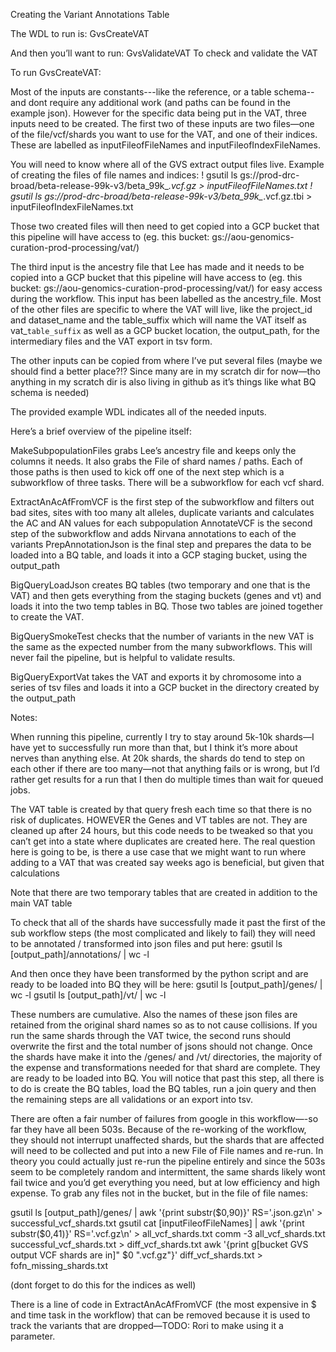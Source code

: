 Creating the Variant Annotations Table

The WDL to run is:
GvsCreateVAT

And then you’ll want to run:
GvsValidateVAT
To check and validate the VAT

To run GvsCreateVAT:

Most of the inputs are constants---like the reference, or a table schema--and dont require any additional work (and paths can be found in the example json). However for the specific data being put in the VAT, three inputs need to be created.
The first two of these inputs are two files—one of the file/vcf/shards you want to use for the VAT, and one of their indices. These are labelled as inputFileofFileNames and inputFileofIndexFileNames.

You will need to know where all of the GVS extract output files live.
Example of creating the files of file names and indices:
! gsutil ls gs://prod-drc-broad/beta-release-99k-v3/beta_99k_*.vcf.gz > inputFileofFileNames.txt
! gsutil ls gs://prod-drc-broad/beta-release-99k-v3/beta_99k_*.vcf.gz.tbi > inputFileofIndexFileNames.txt

Those two created files will then need to get copied into a GCP bucket that this pipeline will have access to (eg. this bucket: gs://aou-genomics-curation-prod-processing/vat/)

The third input is the ancestry file that Lee has made and it needs to be copied into a GCP bucket that this pipeline will have access to (eg. this bucket: gs://aou-genomics-curation-prod-processing/vat/) for easy access during the workflow. This input has been labelled as the ancestry_file.
Most of the other files are specific to where the VAT will live, like the project_id and dataset_name and the table_suffix which will name the VAT itself as vat_`table_suffix` as well as a GCP bucket location, the output_path, for the intermediary files and the VAT export in tsv form.

The other inputs can be copied from where I’ve put several files (maybe we should find a better place?!? Since many are in my scratch dir for now—tho anything in my scratch dir is also living in github as it’s things like what BQ schema is needed)

The provided example WDL indicates all of the needed inputs.







Here’s a brief overview of the pipeline itself:

MakeSubpopulationFiles grabs Lee’s ancestry file and keeps only the columns it needs. It also grabs the File of shard names / paths. Each of those paths is then used to kick off one of the next step which is a subworkflow of three tasks. There will be a subworkflow for each vcf shard.

  ExtractAnAcAfFromVCF is the first step of the subworkflow and filters out bad sites, sites with too many alt alleles, duplicate variants and calculates the AC and AN values for each subpopulation
  AnnotateVCF is the second step of the subworkflow and adds Nirvana annotations to each of the variants
  PrepAnnotationJson is the final step and prepares the data to be loaded into a BQ table, and loads it into a GCP staging bucket, using the output_path

BigQueryLoadJson creates BQ tables (two temporary and one that is the VAT) and then gets everything from the staging buckets (genes and vt) and loads it into the two temp tables in BQ. Those two tables are joined together to create the VAT.

BigQuerySmokeTest checks that the number of variants in the new VAT is the same as the expected number from the many subworkflows. This will never fail the pipeline, but is helpful to validate results.

BigQueryExportVat takes the VAT and exports it by chromosome into a series of tsv files and loads it into a GCP bucket in the directory created by the output_path






Notes:

When running this pipeline, currently I try to stay around 5k-10k shards—I have yet to successfully run more than that, but I think it’s more about nerves than anything else. At 20k shards, the shards do tend to step on each other if there are too many—not that anything fails or is wrong, but I’d rather get results for a run that I then do multiple times than wait for queued jobs.


The VAT table is created by that query fresh each time so that there is no risk of duplicates.
HOWEVER the Genes and VT tables are not. They are cleaned up after 24 hours, but this code needs to be tweaked so that you can’t get into a state where duplicates are created here. The real question here is going to be, is there a use case that we might want to run where adding to a VAT that was created say weeks ago is beneficial, but given that calculations

Note that there are two temporary tables that are created in addition to the main VAT table





To check that all of the shards have successfully made it past the first of the sub workflow steps (the most complicated and likely to fail) they will need to be annotated / transformed into json files and put here:
gsutil ls  [output_path]/annotations/  | wc -l

And then once they have been transformed by the python script and are ready to be loaded into BQ they will be here:
gsutil ls  [output_path]/genes/  | wc -l
gsutil ls  [output_path]/vt/  | wc -l

These numbers are cumulative. Also the names of these json files are retained from the original shard names so as to not cause collisions. If you run the same shards through the VAT twice, the second runs should overwrite the first and the total number of jsons should not change.
Once the shards have make it into the /genes/ and /vt/ directories, the majority of the expense and transformations needed for that shard are complete.
They are ready to be loaded into BQ. You will notice that past this step, all there is to do is create the BQ tables, load the BQ tables, run a join query and then the remaining steps are all validations or an export into tsv.


There are often a fair number of failures from google in this workflow—-so far they have all been 503s. Because of the re-working of the workflow, they should not interrupt unaffected shards, but the shards that are affected will need to be collected and put into a new File of File names and re-run.
In theory you could actually just re-run the pipeline entirely and since the 503s seem to be completely random and intermittent, the same shards likely wont fail twice and you’d get everything you need, but at low efficiency and high expense.
To grab any files not in the bucket, but in the file of file names:

gsutil ls [output_path]/genes/ | awk '{print substr($0,90)}' RS='.json.gz\n'  > successful_vcf_shards.txt
gsutil cat [inputFileofFileNames] | awk '{print substr($0,41)}' RS='.vcf.gz\n' > all_vcf_shards.txt
comm -3 all_vcf_shards.txt successful_vcf_shards.txt > diff_vcf_shards.txt
awk '{print g[bucket GVS output VCF shards are in]" $0 ".vcf.gz"}' diff_vcf_shards.txt > fofn_missing_shards.txt

(dont forget to do this for the indices as well)




There is a line of code in ExtractAnAcAfFromVCF (the most expensive in $ and time task in the workflow) that can be removed because it is used to track the variants that are dropped—TODO: Rori to make using it a parameter.













